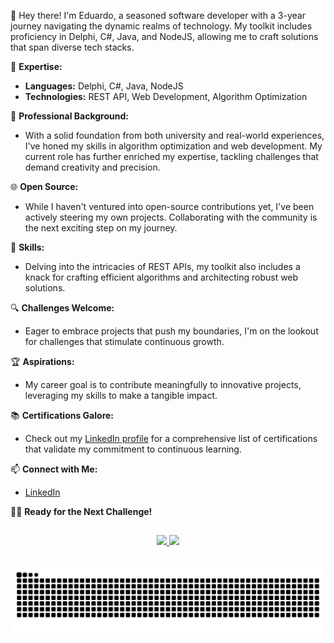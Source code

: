 👋 Hey there! I'm Eduardo, a seasoned software developer with a 3-year journey navigating the dynamic realms of technology. My toolkit includes proficiency in Delphi, C#, Java, and NodeJS, allowing me to craft solutions that span diverse tech stacks.

🚀 **Expertise:**
- **Languages:** Delphi, C#, Java, NodeJS
- **Technologies:** REST API, Web Development, Algorithm Optimization

💼 **Professional Background:**
- With a solid foundation from both university and real-world experiences, I've honed my skills in algorithm optimization and web development. My current role has further enriched my expertise, tackling challenges that demand creativity and precision.

🌐 **Open Source:**
- While I haven't ventured into open-source contributions yet, I've been actively steering my own projects. Collaborating with the community is the next exciting step on my journey.

🔧 **Skills:**
- Delving into the intricacies of REST APIs, my toolkit also includes a knack for crafting efficient algorithms and architecting robust web solutions.

🔍 **Challenges Welcome:**
- Eager to embrace projects that push my boundaries, I'm on the lookout for challenges that stimulate continuous growth.

🏆 **Aspirations:**
- My career goal is to contribute meaningfully to innovative projects, leveraging my skills to make a tangible impact.

📚 **Certifications Galore:**
- Check out my [LinkedIn profile]([linkedin-profile](https://www.linkedin.com/in/eduardo-silva-feitosa-6b4b3b179/)) for a comprehensive list of certifications that validate my commitment to continuous learning.

📫 **Connect with Me:**
- [LinkedIn]([linkedin-profile](https://www.linkedin.com/in/eduardo-silva-feitosa-6b4b3b179/))

👨‍💻 **Ready for the Next Challenge!**

##
<div align="center">
  <a href="https://github.com/EduardoSilva09">
  <img height="150em" src="https://github-readme-stats.vercel.app/api?username=EduardoSilva09&show_icons=true&theme=dark&include_all_commits=true&count_private=true"/>
  <img height="150em" src="https://github-readme-stats.vercel.app/api/top-langs/?username=EduardoSilva09&layout=compact&langs_count=7&theme=dark"/>
</div>
<br/> 
<!-- <div style="display: inline_block"><br>
  <img align="center" alt="Eduardo-Java" height="30" width="40" src="https://cdn.jsdelivr.net/gh/devicons/devicon/icons/java/java-plain.svg" />
  <img align="center" alt="Eduardo-JS" height="30" width="40" src="https://cdn.jsdelivr.net/gh/devicons/devicon/icons/javascript/javascript-plain.svg" />
  <img align="center" alt="Eduardo-Csharp" height="30" width="40" src="https://cdn.jsdelivr.net/gh/devicons/devicon/icons/csharp/csharp-plain.svg" />
  <img align="center" alt="Eduardo-mysql" height="30" width="40" src="https://cdn.jsdelivr.net/gh/devicons/devicon/icons/mysql/mysql-original.svg" />
  <img align="center" alt="Eduardo-mssql" height="30" width="40" src="https://cdn.jsdelivr.net/gh/devicons/devicon/icons/microsoftsqlserver/microsoftsqlserver-plain.svg" />
</div>
<br/>  
<div> 
  <a href="https://br.linkedin.com/in/eduardo-silva-feitosa-6b4b3b179" target="_blank"><img src="https://img.shields.io/badge/-LinkedIn-%230077B5?style=for-the-badge&logo=linkedin&logoColor=white" target="_blank"></a>
<br/> 
</div> -->
  
![Snake animation](https://github.com/EduardoSilva09/EduardoSilva09/blob/output/github-contribution-grid-snake.svg)
